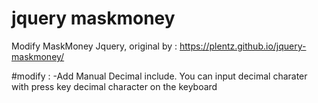 # jquery maskmoney
Modify MaskMoney Jquery, original by : https://plentz.github.io/jquery-maskmoney/

#modify :
-Add Manual Decimal include. You can input decimal charater with press key decimal character on the keyboard
